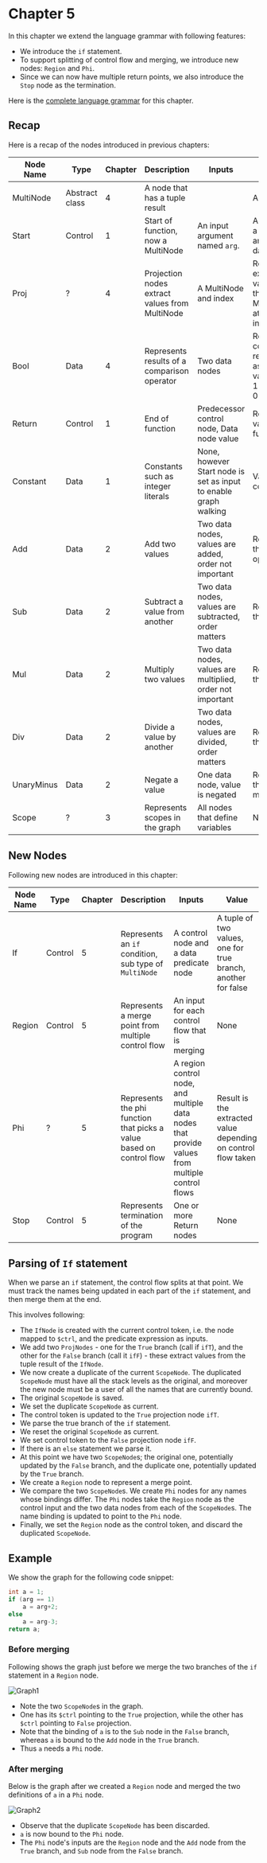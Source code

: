 # Chapter 5

In this chapter we extend the language grammar with following features:

* We introduce the `if` statement.
* To support splitting of control flow and merging, we introduce new nodes: `Region` and `Phi`.
* Since we can now have multiple return points, we also introduce the `Stop` node as the termination.

Here is the [complete language grammar](docs/05-grammar.md) for this chapter.

## Recap

Here is a recap of the nodes introduced in previous chapters:

| Node Name  | Type           | Chapter | Description                                    | Inputs                                                           | Value                                                                   |
|------------|----------------|---------|------------------------------------------------|------------------------------------------------------------------|-------------------------------------------------------------------------|
| MultiNode  | Abstract class | 4       | A node that has a tuple result                 |                                                                  | A tuple                                                                 |
| Start      | Control        | 1       | Start of function, now a MultiNode             | An input argument named `arg`.                                   | A tuple with a ctrl token and an `arg` data node                        |
| Proj       | ?              | 4       | Projection nodes extract values from MultiNode | A MultiNode and index                                            | Result is the extracted value from the input MultiNode at offset index  | 
| Bool       | Data           | 4       | Represents results of a comparison operator    | Two data nodes                                                   | Result a comparison, represented as integer value where 1=true, 0=false |
| Return     | Control        | 1       | End of function                                | Predecessor control node, Data node value                        | Return value of the function                                            |
| Constant   | Data           | 1       | Constants such as integer literals             | None, however Start node is set as input to enable graph walking | Value of the constant                                                   |
| Add        | Data           | 2       | Add two values                                 | Two data nodes, values are added, order not important            | Result of the add operation                                             |
| Sub        | Data           | 2       | Subtract a value from another                  | Two data nodes, values are subtracted, order matters             | Result of the subtract                                                  |
| Mul        | Data           | 2       | Multiply two values                            | Two data nodes, values are multiplied, order not important       | Result of the multiply                                                  |
| Div        | Data           | 2       | Divide a value by another                      | Two data nodes, values are divided, order matters                | Result of the division                                                  |
| UnaryMinus | Data           | 2       | Negate a value                                 | One data node, value is negated                                  | Result of the unary minus                                               |
| Scope      | ?              | 3       | Represents scopes in the graph                 | All nodes that define variables                                  | None                                                                    |

## New Nodes

Following new nodes are introduced in this chapter:

| Node Name | Type    | Chapter | Description                                                          | Inputs                                                                                         | Value                                                         |
|-----------|---------|---------|----------------------------------------------------------------------|------------------------------------------------------------------------------------------------|---------------------------------------------------------------|
| If        | Control | 5       | Represents an `if` condition, sub type of `MultiNode`                | A control node and a data predicate node                                                       | A tuple of two values, one for true branch, another for false |
| Region    | Control | 5       | Represents a merge point from multiple control flow                  | An input for each control flow that is merging                                                 | None                                                          |
| Phi       | ?       | 5       | Represents the phi function that picks a value based on control flow | A region control node, and multiple data nodes that provide values from multiple control flows | Result is the extracted value depending on control flow taken | 
| Stop      | Control | 5       | Represents termination of the program                                | One or more Return nodes                                                                       | None                                                          |

## Parsing of `If` statement

When we parse an `if` statement, the control flow splits at that point. We must track the names being updated in each part of the `if` statement, and then merge them at the end.

This involves following:

* The `IfNode` is created with the current control token, i.e. the node mapped to `$ctrl`, and the predicate expression as inputs.
* We add two `ProjNodes` - one for the `True` branch (call if `ifT`), and the other for the `False` branch (call it `ifF`) - these extract values from the tuple result of the `IfNode`.
* We now create a duplicate of the current `ScopeNode`. The duplicated `ScopeNode` must have all the stack levels as the original, and moreover the new node must be a user of all the names that are currently bound.
* The original `ScopeNode` is saved.
* We set the duplicate `ScopeNode` as current.
* The control token is updated to the `True` projection node `ifT`.
* We parse the true branch of the `if` statement.
* We reset the original `ScopeNode` as current.
* We set control token to the `False` projection node `ifF`.
* If there is an `else` statement we parse it.
* At this point we have two `ScopeNode`s; the original one, potentially updated by the `False` branch, and the duplicate one, potentially updated by the `True` branch.
* We create a `Region` node to represent a merge point.
* We compare the two `ScopeNode`s. We create `Phi` nodes for any names whose bindings differ. The `Phi` nodes take the `Region` node as the control input and the two data nodes from each of the `ScopeNode`s. The name binding is updated to point to the `Phi` node.
* Finally, we set the `Region` node as the control token, and discard the duplicated `ScopeNode`.

## Example

We show the graph for the following code snippet:

```java
int a = 1; 
if (arg == 1) 
	a = arg+2; 
else
	a = arg-3;
return a; 
```

### Before merging

Following shows the graph just before we merge the two branches of the `if` statement in a `Region` node.

![Graph1](./docs/05-graph1.svg)

* Note the two `ScopeNode`s in the graph.
* One has its `$ctrl` pointing to the `True` projection, while the other has `$ctrl` pointing to `False` projection.
* Note that the binding of `a` is to the `Sub` node in the `False` branch, whereas `a` is bound to the `Add` node in the `True` branch.
* Thus `a` needs a `Phi` node.

### After merging

Below is the graph after we created a `Region` node and merged the two definitions of `a` in a `Phi` node.

![Graph2](./docs/05-graph2.svg)

* Observe that the duplicate `ScopeNode` has been discarded.
* `a` is now bound to the `Phi` node.
* The `Phi` node's inputs are the `Region` node and the `Add` node from the `True` branch, and `Sub` node from the `False` branch.
